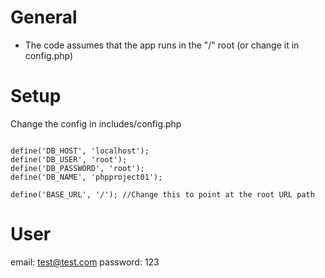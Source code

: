 # General

- The code assumes that the app runs in the "/" root (or change it in config.php)

# Setup

Change the config in includes/config.php

```

define('DB_HOST', 'localhost');
define('DB_USER', 'root');
define('DB_PASSWORD', 'root');
define('DB_NAME', 'phpproject01');

define('BASE_URL', '/'); //Change this to point at the root URL path

```

# User

email: test@test.com
password: 123
